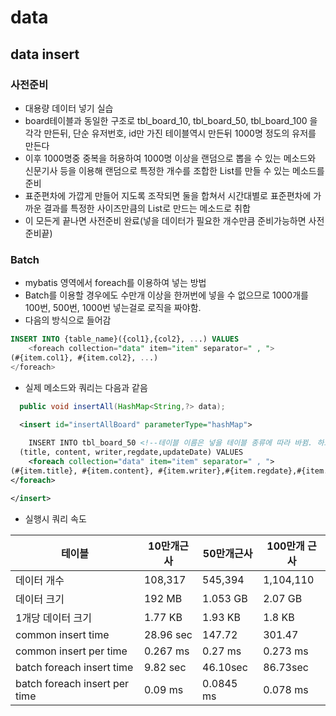 # data

## data insert


### 사전준비

- 대용량 데이터 넣기 실습
- board테이블과 동일한 구조로 tbl_board_10, tbl_board_50, tbl_board_100 을 각각 만든뒤, 단순 유저번호, id만 가진 테이블역시 만든뒤
1000명 정도의 유저를 만든다
- 이후 1000명중 중복을 허용하여 1000명 이상을 랜덤으로 뽑을 수 있는 메소드와 신문기사 등을 이용해 랜덤으로 특정한 개수를 조합한 List<BoardVO>를
만들 수 있는 메소드를 준비
- 표준편차에 가깝게 만들어 지도록 조작되면 둘을 합쳐서 시간대별로 표준편차에 가까운 결과를 특정한 사이즈만큼의 List<BoardVO>로 만드는 메소드로 취합
- 이 모든게 끝나면 사전준비 완료(넣을 데이터가 필요한 개수만큼 준비가능하면 사전준비끝)

### Batch

- mybatis 영역에서 foreach를 이용하여 넣는 방법
- Batch를 이용할 경우에도 수만개 이상을 한꺼번에 넣을 수 없으므로 1000개를 100번, 500번, 1000번 넣는걸로 로직을 짜야함.
- 다음의 방식으로 들어감
```sql
INSERT INTO {table_name}({col1},{col2}, ...) VALUES
	<foreach collection="data" item="item" separator=" , ">
(#{item.col1}, #{item.col2}, ...)
</foreach>
```

- 실제 메소드와 쿼리는 다음과 같음

```java
  public void insertAll(HashMap<String,?> data);
```

```xml
  <insert id="insertAllBoard" parameterType="hashMap">
	
	INSERT INTO tbl_board_50 <!--테이블 이름은 넣을 테이블 종류에 따라 바뀜. 하드코딩.-->
  (title, content, writer,regdate,updateDate) VALUES
	<foreach collection="data" item="item" separator=" , ">
(#{item.title}, #{item.content}, #{item.writer},#{item.regdate},#{item.updateDate})
</foreach>

</insert>
```

- 실행시 쿼리 속도

|테이블|10만개근사|50만개근사|100만개 근사
|----|---|---|---|
|데이터 개수|108,317|545,394|1,104,110|
|데이터 크기|192 MB|1.053 GB|2.07 GB|
|1개당 데이터 크기|1.77 KB|1.93 KB|1.8 KB|
|common insert time|28.96 sec|147.72|301.47|
|common insert per time|0.267 ms|0.27 ms|0.273 ms|
|batch foreach insert time|9.82 sec|46.10sec|86.73sec|
|batch foreach insert per time|0.09 ms|0.0845 ms|0.078 ms|
